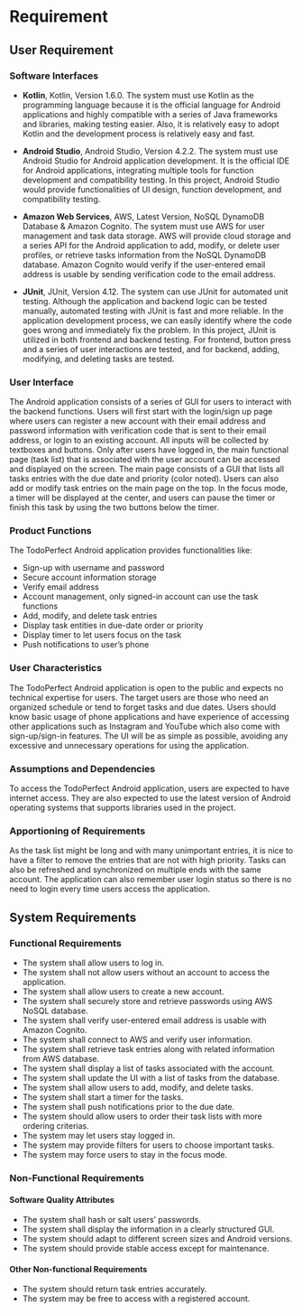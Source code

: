 # Requirement

## User Requirement

### Software Interfaces

- **Kotlin**, Kotlin, Version 1.6.0. The system must use Kotlin as the programming language because it is the official language for Android applications and highly compatible with a series of Java frameworks and libraries, making testing easier. Also, it is relatively easy to adopt Kotlin and the development process is relatively easy and fast. 

- **Android Studio**, Android Studio, Version 4.2.2. The system must use Android Studio for Android application development. It is the official IDE for Android applications, integrating multiple tools for function development and compatibility testing. In this project, Android Studio would provide functionalities of UI design, function development, and compatibility testing.

- **Amazon Web Services**, AWS, Latest Version, NoSQL DynamoDB Database & Amazon Cognito. The system must use AWS for user management and task data storage. AWS will provide cloud storage and a series API for the Android application to add, modify, or delete user profiles, or retrieve tasks information from the NoSQL DynamoDB database. Amazon Cognito would verify if the user-entered email address is usable by sending verification code to the email address.

- **JUnit**, JUnit, Version 4.12. The system can use JUnit for automated unit testing. Although the application and backend logic can be tested manually, automated testing with JUnit is fast and more reliable. In the application development process, we can easily identify where the code goes wrong and immediately fix the problem. In this project, JUnit is utilized in both frontend and backend testing. For frontend, button press and a series of user interactions are tested, and for backend, adding, modifying, and deleting tasks are tested. 

### User Interface

The Android application consists of a series of GUI for users to interact with the backend functions. Users will first start with the login/sign up page where users can register a new account with their email address and password information with verification code that is sent to their email address, or login to an existing account. All inputs will be collected by textboxes and buttons. Only after users have logged in, the main functional page (task list) that is associated with the user account can be accessed and displayed on the screen. The main page consists of a GUI that lists all tasks entries with the due date and priority (color noted). Users can also add or modify task entries on the main page on the top. In the focus mode, a timer will be displayed at the center, and users can pause the timer or finish this task by using the two buttons below the timer. 

### Product Functions

The TodoPerfect Android application provides functionalities like:

- Sign-up with username and password
- Secure account information storage
- Verify email address
- Account management, only signed-in account can use the task functions
- Add, modify, and delete task entries
- Display task entities in due-date order or priority
- Display timer to let users focus on the task
- Push notifications to user’s phone

### User Characteristics

The TodoPerfect Android application is open to the public and expects no technical expertise for users. The target users are those who need an organized schedule or tend to forget tasks and due dates. Users should know basic usage of phone applications and have experience of accessing other applications such as Instagram and YouTube which also come with sign-up/sign-in features. The UI will be as simple as possible, avoiding any excessive and unnecessary operations for using the application. 

### Assumptions and Dependencies

To access the TodoPerfect Android application, users are expected to have internet access. They are also expected to use the latest version of Android operating systems that supports libraries used in the project. 

### Apportioning of Requirements

As the task list might be long and with many unimportant entries, it is nice to have a filter to remove the entries that are not with high priority. Tasks can also be refreshed and synchronized on multiple ends with the same account. The application can also remember user login status so there is no need to login every time users access the application. 
    
## System Requirements

### Functional Requirements

- The system shall allow users to log in.
- The system shall not allow users without an account to access the application.
- The system shall allow users to create a new account.
- The system shall securely store and retrieve passwords using AWS NoSQL database.
- The system shall verify user-entered email address is usable with Amazon Cognito.
- The system shall connect to AWS and verify user information. 
- The system shall retrieve task entries along with related information from AWS database.
- The system shall display a list of tasks associated with the account. 
- The system shall update the UI with a list of tasks from the database.
- The system shall allow users to add, modify, and delete tasks. 
- The system shall start a timer for the tasks. 
- The system shall push notifications prior to the due date.
- The system should allow users to order their task lists with more ordering criterias. 
- The system may let users stay logged in.
- The system may provide filters for users to choose important tasks.
- The system may force users to stay in the focus mode. 

### Non-Functional Requirements

#### Software Quality Attributes

- The system shall hash or salt users’ passwords.
- The system shall display the information in a clearly structured GUI.
- The system should adapt to different screen sizes and Android versions.
- The system should provide stable access except for maintenance.

#### Other Non-functional Requirements

- The system should return task entries accurately.
- The system may be free to access with a registered account. 